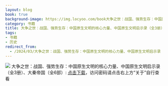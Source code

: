 ```yaml
---
layout: blog
book: true
background-image: https://img.locyoo.com/book大争之世：战国、强势生存：中国原生文明的核心力量、中国原生文明启示录（全3册）、大秦帝国（全6部）.jpg
category: 书籍
title: 大争之世：战国、强势生存：中国原生文明的核心力量、中国原生文明启示录（全3册）、大秦帝国（全6部）
tags:
- 书籍
- 历史
redirect_from:
  - /2024/03/大争之世：战国、强势生存：中国原生文明的核心力量、中国原生文明启示录（全3册）、大秦帝国（全6部）/
---
```

![](https://img.locyoo.com/book大争之世：战国、强势生存：中国原生文明的核心力量、中国原生文明启示录（全3册）、大秦帝国（全6部）.jpg)
大争之世：战国、强势生存：中国原生文明的核心力量、中国原生文明启示录（全3册）、大秦帝国（全6部）: <a name = "ref1" href="https://url18.ctfile.com/f/50983618-1375544689-acbb32?p=3619">点击下载</a>，访问密码请点击右上方“关于”自行查看